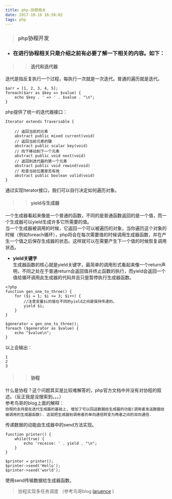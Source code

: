 ```yaml
---
title: php-协程相关
date: 2017-10-16 16:58:02
tags: php
---
```


> ### php协程开发
+ ### 在进行协程相关只是介绍之前有必要了解一下相关的内容。如下：

>> #### 迭代和迭代器

迭代是指反复执行一个过程，每执行一次就是一次迭代。普通的遍历就是迭代。

```
$arr = [1, 2, 3, 4, 5];
foreach($arr as $key => $value) {
    echo $key . ' => ' . $value . "\n";
}
```

php提供了统一的迭代器接口：
```
Iterator extends Traversable {

    // 返回当前的元素
    abstract public mixed current(void)
    // 返回当前元素的键
    abstract public scalar key(void)
    // 向下移动到下一个元素
    abstract public void next(void)
    // 返回到迭代器的第一个元素
    abstract public void rewind(void)
    // 检查当前位置是否有效
    abstract public boolean valid(void)
}
```
通过实现Iterator接口，我们可以自行决定如何遍历对象。

>> #### yield与生成器

一个生成器看起来像是一个普通的函数，不同的是普通函数返回的是一个值，而一个生成器可以yield生成许多它所需要的值。  
当一个生成器被调用的时候，它返回一个可以被遍历的对象，当你遍历这个对象的时候（例如foreach循环），php将会在每次需要值的时候调用生成器函数，并在产生一个值之后保存生成器的状态。这样就可以在需要产生下一个值的时候恢复调用状态。

+ __yield关键字__  
生成器函数的核心就是yield关键字，最简单的调用形式看起来像一个return声明，不同之处在于普通return会返回值并终止函数的执行，而yield会返回一个值给循环调用此生成器的代码并且只是暂停执行生成器函数。

```
<?php
function gen_one_to_three() {
    for ($i = 1; $i <= 3; $i++) {
        //注意变量$i的值在不同的yield之间是保持传递的。
        yield $i;
    }
}

$generator = gen_one_to_three();
foreach ($generator as $value) {
    echo "$value\n";
}
```
以上会输出：
```
1
2
3
```

>> #### 协程  

什么是协程？这个问题其实是比较难解答的，php官方文档中并没有对协程的叙述。（反正我是没搜索到。。。）  
参考鸟哥的blog上面的解释：  
`协程的支持是在迭代生成器的基础上, 增加了可以回送数据给生成器的功能(调用者发送数据给被调用的生成器函数). 这就把生成器到调用者的单向通信转变为两者之间的双向通信.`  

传递数据的动能由生成器中的send方法实现。
```
function printer() {
    while(true) {
        echo 'receive: ' . yield . "\n";
    }
}

$printer = printer();
$printer->send('Hello');
$printer->send('world');
```  
使用send传输数据给生成器函数。

> 协程实现多任务调度 （参考鸟哥blog [laruence](http://www.laruence.com/2015/05/28/3038.html) )  
